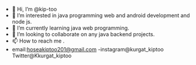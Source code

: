 - 👋 Hi, I’m @kip-too
- 👀 I’m interested in java programming web and android development and node js.
- 🌱 I’m currently learning java web programming.
- 💞️ I’m looking to collaborate on any java backend projects.
- 📫 How to reach me .
- email:hoseakiptoo201@gmail.com
-instagram@kurgat_kiptoo
Twitter@Kkurgat_kiptoo

<!---
kip-too/kip-too is a ✨ special ✨ repository because its `README.md` (this file) appears on your GitHub profile.
You can click the Preview link to take a look at your changes.
--->

